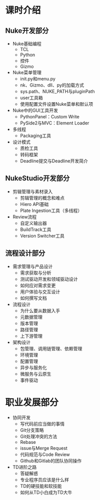 # 课时介绍
## Nuke开发部分
* Nuke基础编程
    * TCL
    * Python
    * 控件
    * Gizmo
* Nuke菜单管理
    * init.py和menu.py
    * nk、Gizmo、dll、py的加载方式
    * sys.path、NUKE_PATH与pluginPath
    * user工具箱
    * 使用配置文件设置Nuke菜单和默认项
* Nuke中的GUI工具开发
    * PythonPanel：Custom Write
    * PySide2与MVC：Element Loader
* 多线程
    * Packaging工具
* 设计模式
    * 质检工具
    * 转码框架
    * Deadline提交与Deadline开发简介
## NukeStudio开发部分
* 剪辑管理与素材录入
    * 剪辑管理的概念和难点
    * Hiero API基础
    * Plate Ingestion工具（多线程）
* Review流程
    * 自定义输出器
    * BuildTrack工具
    * Version Switcher工具
## 流程设计部分
* 需求管理与产品设计
    * 需求获取与分析
    * 测试驱动开发和领域驱动设计
    * 如何应对需求变更
    * 用户体验与交互设计
    * 如何撰写文档
* 流程设计
    * 为什么要从数据入手
    * 元数据管理
    * 版本管理
    * 路径管理
    * 上下游管理
* 架构设计
    * 包管理、调用链管理、依赖管理
    * 环境管理
    * 配置管理
    * 异步与服务化
    * 微服务与云原生
    * 事件驱动
# 职业发展部分
* 协同开发
    * 写代码前应当做的事情
    * Git分支策略
    * Git处理冲突的方法
    * Rebase
    * issue与Merge Request
    * 代码规范与Code Review
    * Github和Gitlab的团队协同操作
* TD进阶之路
    * 答疑解惑
    * 专业程序员应该是什么样
    * TD的硬技能和软技能
    * 如何从TD小白成为TD大牛
